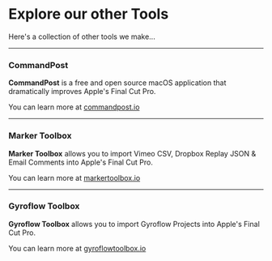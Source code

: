 # Explore our other Tools

Here's a collection of other tools we make...

---

### CommandPost

**CommandPost** is a free and open source macOS application that dramatically improves Apple's Final Cut Pro.

You can learn more at [commandpost.io](https://commandpost.io)

---

### Marker Toolbox

**Marker Toolbox** allows you to import Vimeo CSV, Dropbox Replay JSON & Email Comments into Apple's Final Cut Pro.

You can learn more at [markertoolbox.io](https://markertoolbox.io)

---

### Gyroflow Toolbox

**Gyroflow Toolbox** allows you to import Gyroflow Projects into Apple's Final Cut Pro.

You can learn more at [gyroflowtoolbox.io](https://gyroflowtoolbox.io)